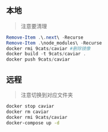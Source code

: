 ## 本地
> 注意要清理

```PowerShell
Remove-Item .\.next\ -Recurse
Remove-Item .\node_modules\ -Recurse
docker rmi 9cats/caviar #删除镜像
docker build -t 9cats/caviar .
docker push 9cats/caviar
```

## 远程
> 注意切换到对应文件夹

```bash
docker stop caviar
docker rm caviar
docker rmi 9cats/caviar
docker-compose up -d
```